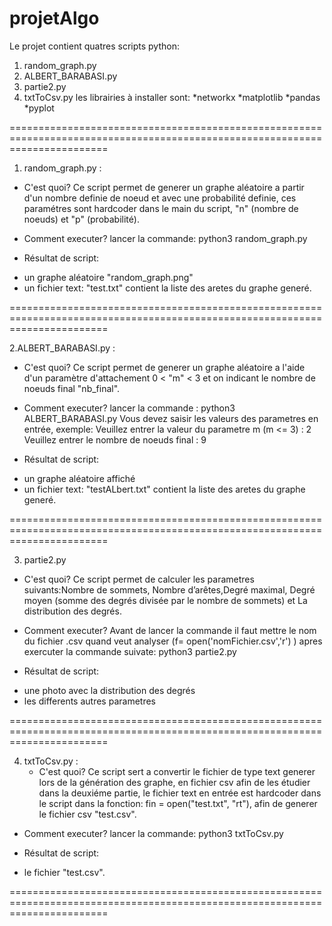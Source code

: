 # projetAlgo
Le projet contient quatres scripts python:
1. random_graph.py
2. ALBERT_BARABASI.py
3. partie2.py 
4. txtToCsv.py
les librairies à installer sont: 
  *networkx
  *matplotlib
  *pandas
  *pyplot

=============================================================================================================================

1. random_graph.py :
  - C'est quoi?
Ce script permet de generer un graphe aléatoire a partir d'un nombre definie de noeud et avec une probabilité definie,
ces paramétres sont hardcoder dans le main du script, "n" (nombre de noeuds)  et "p" (probabilité).

  - Comment executer?
lancer la commande:
python3 random_graph.py

  - Résultat de script:
* un graphe aléatoire "random_graph.png"
* un fichier text: "test.txt" contient la liste des aretes du graphe generé.

=============================================================================================================================

2.ALBERT_BARABASI.py :
  - C'est quoi?
Ce script permet de generer un graphe aléatoire a l'aide d'un paramètre d'attachement 0 < "m" < 3 et on indicant le nombre 
de noeuds final "nb_final".

  - Comment executer?
lancer la commande :
python3 ALBERT_BARABASI.py
Vous devez saisir les valeurs des parametres en entrée, exemple:
Veuillez entrer la valeur du parametre m (m <= 3) : 2
Veuillez entrer le nombre de noeuds final :  9
  
  - Résultat de script:
* un graphe aléatoire affiché
* un fichier text: "testALbert.txt" contient la liste des aretes du graphe generé.

=============================================================================================================================

3. partie2.py 
 - C'est quoi?
Ce script permet de calculer les parametres suivants:Nombre de sommets, Nombre d’arêtes,Degré maximal, Degré moyen 
(somme des degrés divisée par le nombre de sommets) et La distribution des degrés.

  - Comment executer?
Avant de lancer la commande il faut mettre le nom du fichier .csv quand veut analyser (f= open('nomFichier.csv','r') )
apres exercuter la commande suivate:
python3 partie2.py

  - Résultat de script:
* une photo avec la distribution des degrés
* les differents autres parametres


=============================================================================================================================

4. txtToCsv.py :
   - C'est quoi?
Ce script sert a convertir le fichier de type text generer lors de la génération des graphe, en fichier csv
afin de les étudier dans la deuxiéme partie, le fichier text en entrée est hardcoder dans le script dans la fonction:
fin = open("test.txt", "rt"), afin de generer le fichier csv "test.csv".

  - Comment executer?
 lancer la commande: 
 python3 txtToCsv.py

- Résultat de script:
 * le fichier  "test.csv".
 
 =============================================================================================================================
 

